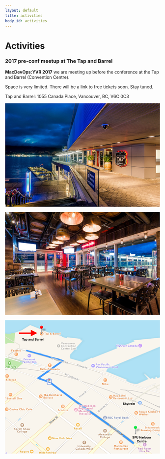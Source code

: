 ```yaml
---
layout: default
title: activities
body_id: activities
---
```


# Activities

<p class="lead">
<h3>2017 pre-conf meetup at The Tap and Barrel</h3>


<p><b>MacDevOps:YVR 2017</b> we are meeting up before the conference at the Tap and Barrel (Convention Centre). 

Space is very limited. There will be a link to free tickets soon. Stay tuned.

</p>
<p>Tap and Barrel: 1055 Canada Place, Vancouver, BC, V6C 0C3</p>
<p>
<img src="/assets/BarrelRoom2.jpg"></p>
<p><img src="/assets/BarrelRoom1.jpg"></p>
<p><img src="/assets/TapBarrel-CCtr-Crop.png">
</p>


